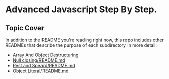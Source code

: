 # Advanced Javascript Step By Step. <!-- omit in toc --> 



## Topic Cover

In addition to the README you're reading right now, this repo includes other READMEs that describe the purpose of each subdirectory in more detail:

- [Array And Object Destructuring ](Array_And_Object_Destructuring/README.md)
- [ Null closing/README.md](Null/README.md)
- [Rest and Speard/README.md](Rest_and_Speard/README.md)
- [Object Literal/README.md](Object_Literal/README.md)